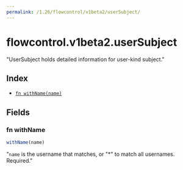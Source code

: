 ```yaml
---
permalink: /1.26/flowcontrol/v1beta2/userSubject/
---
```


# flowcontrol.v1beta2.userSubject

"UserSubject holds detailed information for user-kind subject."

## Index

* [`fn withName(name)`](#fn-withname)

## Fields

### fn withName

```ts
withName(name)
```

"`name` is the username that matches, or \"*\" to match all usernames. Required."
